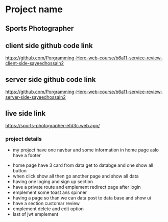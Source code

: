 # Project name

## Sports Photographer

## client side github code link

https://github.com/Porgramming-Hero-web-course/b6a11-service-review-client-side-sayeedhossain2

## server side github code link

https://github.com/Porgramming-Hero-web-course/b6a11-service-review-server-side-sayeedhossain2

## live side link

https://sports-photographer-efd3c.web.app/

### project details

- my project have one navbar and some information in home page aslo have a footer

* home page have 3 card from data get to databge and one show all button
* when click show all then go another page and show all data
* having one loging and sign up section
* have a private route and emplement redirect page after login
* emplement some toast ans spinner
* having a page so than we can data post to data base and show ui
* have a section customar review
* emplement delete and edit option
* last of jwt emplement
